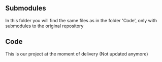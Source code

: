 ## Submodules
In this folder you will find the same files as in the folder 'Code', only with submodules to the original repository

## Code
This is our project at the moment of delivery (Not updated anymore)
